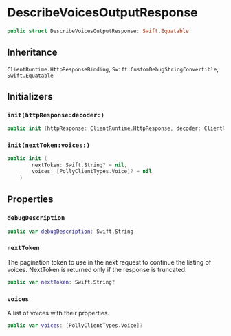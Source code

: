 # DescribeVoicesOutputResponse

``` swift
public struct DescribeVoicesOutputResponse: Swift.Equatable 
```

## Inheritance

`ClientRuntime.HttpResponseBinding`, `Swift.CustomDebugStringConvertible`, `Swift.Equatable`

## Initializers

### `init(httpResponse:decoder:)`

``` swift
public init (httpResponse: ClientRuntime.HttpResponse, decoder: ClientRuntime.ResponseDecoder? = nil) throws 
```

### `init(nextToken:voices:)`

``` swift
public init (
        nextToken: Swift.String? = nil,
        voices: [PollyClientTypes.Voice]? = nil
    )
```

## Properties

### `debugDescription`

``` swift
public var debugDescription: Swift.String 
```

### `nextToken`

The pagination token to use in the next request to continue the
listing of voices. NextToken is returned only if the response
is truncated.

``` swift
public var nextToken: Swift.String?
```

### `voices`

A list of voices with their properties.

``` swift
public var voices: [PollyClientTypes.Voice]?
```

